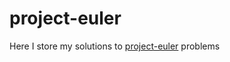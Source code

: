project-euler
=============

Here I store my solutions to [project-euler](http://projecteuler.net/) problems